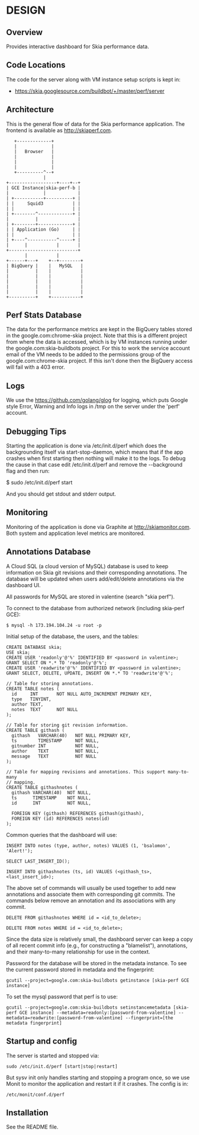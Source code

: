 DESIGN
======


Overview
--------
Provides interactive dashboard for Skia performance data.

Code Locations
--------------

The code for the server along with VM instance setup scripts is kept in:

  * https://skia.googlesource.com/buildbot/+/master/perf/server


Architecture
------------

This is the general flow of data for the Skia performance application.
The frontend is available as http://skiaperf.com.

       +-------------+
       |             |
       |   Browser   |
       |             |
       |             |
       |             |
       +----------^--+
                  |
    +------------------+----+--+
    | GCE Instance|skia-perf-b |
    |             |            |
    | +-----------+----------+ |
    | |     Squid3           | |
    | |                      | |
    | +--------^-------------+ |
    |          |               |
    | +--------+-------------+ |
    | | Application (Go)     | |
    | |                      | |
    | +----^-----------^-----+ |
    |      |           |       |
    +--------------------------+
           |           |
    +------+---+    +--+--------+
    | BigQuery |    |   MySQL   |
    |          |    |           |
    |          |    |           |
    |          |    |           |
    |          |    |           |
    |          |    |           |
    +----------+    +-----------+


Perf Stats Database
-------------------

The data for the performance metrics are kept in the BigQuery tables stored
in the google.com:chrome-skia project. Note that this is a different project
from where the data is accessed, which is by VM instances running under
the google.com:skia-buildbots project. For this to work the service account
email of the VM needs to be added to the permissions group of the
google.com:chrome-skia project. If this isn't done then the BigQuery access
will fail with a 403 error.


Logs
----

We use the https://github.com/golang/glog for logging, which puts Google style
Error, Warning and Info logs in /tmp on the server under the 'perf' account.


Debugging Tips
--------------

Starting the application is done via /etc/init.d/perf which does the
backgrounding itself via start-stop-daemon, which means that if the app
crashes when first starting then nothing will make it to the logs. To debug
the cause in that case edit /etc/init.d/perf and remove the --background
flag and then run:

  $ sudo /etc/init.d/perf start

And you should get stdout and stderr output.

Monitoring
----------

Monitoring of the application is done via Graphite at http://skiamonitor.com.
Both system and application level metrics are monitored.


Annotations Database
--------------------

A Cloud SQL (a cloud version of MySQL) database is used to keep information on
Skia git revisions and their corresponding annotations. The database will be
updated when users add/edit/delete annotations via the dashboard UI.

All passwords for MySQL are stored in valentine (search "skia perf").

To connect to the database from authorized network (including skia-perf GCE):

    $ mysql -h 173.194.104.24 -u root -p

Initial setup of the database, the users, and the tables:

    CREATE DATABASE skia;
    USE skia;
    CREATE USER 'readonly'@'%' IDENTIFIED BY <password in valentine>;
    GRANT SELECT ON *.* TO 'readonly'@'%';
    CREATE USER 'readwrite'@'%' IDENTIFIED BY <password in valentine>;
    GRANT SELECT, DELETE, UPDATE, INSERT ON *.* TO 'readwrite'@'%';

    // Table for storing annotations.
    CREATE TABLE notes (
      id     INT       NOT NULL AUTO_INCREMENT PRIMARY KEY,
      type   TINYINT,
      author TEXT,
      notes  TEXT      NOT NULL
    );

    // Table for storing git revision information.
    CREATE TABLE githash (
      githash   VARCHAR(40)   NOT NULL PRIMARY KEY,
      ts        TIMESTAMP     NOT NULL,
      gitnumber INT           NOT NULL,
      author    TEXT          NOT NULL,
      message   TEXT          NOT NULL
    );

    // Table for mapping revisions and annotations. This support many-to-many
    // mapping.
    CREATE TABLE githashnotes (
      githash VARCHAR(40)  NOT NULL,
      ts      TIMESTAMP    NOT NULL,
      id      INT          NOT NULL,

      FOREIGN KEY (githash) REFERENCES githash(githash),
      FOREIGN KEY (id) REFERENCES notes(id)
    );

Common queries that the dashboard will use:

    INSERT INTO notes (type, author, notes) VALUES (1, 'bsalomon', 'Alert!');

    SELECT LAST_INSERT_ID();

    INSERT INTO githashnotes (ts, id) VALUES (<githash_ts>, <last_insert_id>);

The above set of commands will usually be used together to add new annotations
and associate them with corresponding git commits. The commands below remove an
annotation and its associations with any commit.

    DELETE FROM githashnotes WHERE id = <id_to_delete>;

    DELETE FROM notes WHERE id = <id_to_delete>;

Since the data size is relatively small, the dashboard server can keep a copy of
all recent commit info (e.g., for constructing a "blamelist"), annotations, and
their many-to-many relationship for use in the context.

Password for the database will be stored in the metadata instance. To see the
current password stored in metadata and the fingerprint:

    gcutil --project=google.com:skia-buildbots getinstance [skia-perf GCE instance]

To set the mysql password that perf is to use:

    gcutil --project=google.com:skia-buildbots setinstancemetadata [skia-perf GCE instance] --metadata=readonly:[password-from-valentine] --metadata=readwrite:[password-from-valentine] --fingerprint=[the metadata fingerprint]


Startup and config
------------------
The server is started and stopped via:

    sudo /etc/init.d/perf [start|stop|restart]

But sysv init only handles starting and stopping a program once, so we use
Monit to monitor the application and restart it if it crashes. The config
is in:

    /etc/monit/conf.d/perf

Installation
------------
See the README file.
